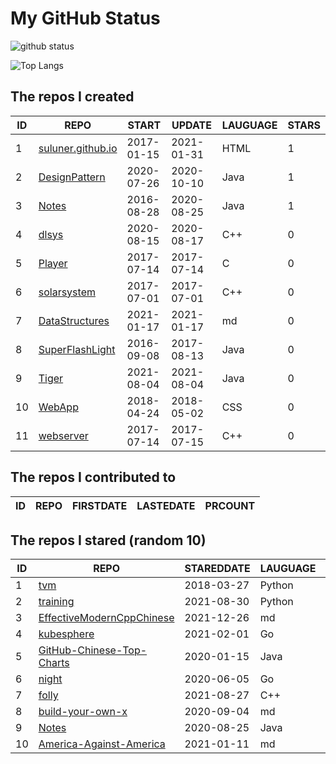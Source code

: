 # My GitHub Status

<img src="https://github-readme-stats-1.yihong0618.vercel.app/api?username=ThaddeusJiang&show_icons=true&&&hide_title=true&count_private=true" alt="github status" />

![Top Langs](https://github-readme-stats-1.yihong0618.vercel.app/api/top-langs/?username=ThaddeusJiang&layout=compact)

<!--START_SECTION:my_github-->
## The repos I created
| ID |                               REPO                                |   START    |   UPDATE   | LAUGUAGE | STARS |
|----|-------------------------------------------------------------------|------------|------------|----------|-------|
|  1 | [suluner.github.io](https://github.com/suluner/suluner.github.io) | 2017-01-15 | 2021-01-31 | HTML     |     1 |
|  2 | [DesignPattern](https://github.com/suluner/DesignPattern)         | 2020-07-26 | 2020-10-10 | Java     |     1 |
|  3 | [Notes](https://github.com/suluner/Notes)                         | 2016-08-28 | 2020-08-25 | Java     |     1 |
|  4 | [dlsys](https://github.com/suluner/dlsys)                         | 2020-08-15 | 2020-08-17 | C++      |     0 |
|  5 | [Player](https://github.com/suluner/Player)                       | 2017-07-14 | 2017-07-14 | C        |     0 |
|  6 | [solarsystem](https://github.com/suluner/solarsystem)             | 2017-07-01 | 2017-07-01 | C++      |     0 |
|  7 | [DataStructures](https://github.com/suluner/DataStructures)       | 2021-01-17 | 2021-01-17 | md       |     0 |
|  8 | [SuperFlashLight](https://github.com/suluner/SuperFlashLight)     | 2016-09-08 | 2017-08-13 | Java     |     0 |
|  9 | [Tiger](https://github.com/suluner/Tiger)                         | 2021-08-04 | 2021-08-04 | Java     |     0 |
| 10 | [WebApp](https://github.com/suluner/WebApp)                       | 2018-04-24 | 2018-05-02 | CSS      |     0 |
| 11 | [webserver](https://github.com/suluner/webserver)                 | 2017-07-14 | 2017-07-15 | C++      |     0 |

## The repos I contributed to
| ID | REPO | FIRSTDATE | LASTEDATE | PRCOUNT |
|----|------|-----------|-----------|---------|

## The repos I stared (random 10)
| ID |                                         REPO                                         | STAREDDATE | LAUGUAGE | LATESTUPDATE |
|----|--------------------------------------------------------------------------------------|------------|----------|--------------|
|  1 | [tvm](https://github.com/apache/tvm)                                                 | 2018-03-27 | Python   | 2022-01-16   |
|  2 | [training](https://github.com/mlcommons/training)                                    | 2021-08-30 | Python   | 2022-01-15   |
|  3 | [EffectiveModernCppChinese](https://github.com/kelthuzadx/EffectiveModernCppChinese) | 2021-12-26 | md       | 2022-01-16   |
|  4 | [kubesphere](https://github.com/kubesphere/kubesphere)                               | 2021-02-01 | Go       | 2022-01-16   |
|  5 | [GitHub-Chinese-Top-Charts](https://github.com/GrowingGit/GitHub-Chinese-Top-Charts) | 2020-01-15 | Java     | 2022-01-17   |
|  6 | [night](https://github.com/talkgo/night)                                             | 2020-06-05 | Go       | 2022-01-16   |
|  7 | [folly](https://github.com/facebook/folly)                                           | 2021-08-27 | C++      | 2022-01-17   |
|  8 | [build-your-own-x](https://github.com/danistefanovic/build-your-own-x)               | 2020-09-04 | md       | 2022-01-16   |
|  9 | [Notes](https://github.com/suluner/Notes)                                            | 2020-08-25 | Java     | 2020-08-25   |
| 10 | [America-Against-America](https://github.com/zealotCE/America-Against-America)       | 2021-01-11 | md       | 2022-01-16   |

<!--END_SECTION:my_github-->